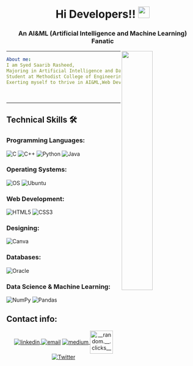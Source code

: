 <h1  align="center">   Hi Developers!! <img src="https://media1.tenor.com/images/972357cfdfdb108f207a4eff95bfda7f/tenor.gif?itemid=11046092" width="30px"></h1>

<h3 align="center"> An AI&ML (Artificial Intelligence and Machine Learning) Fanatic</h3>

<img width="40%" align="right"   src="https://th.bing.com/th/id/OIP.mnMl6DmQ9LCSVe3EL-0MygAAAA?pid=ImgDet&rs=1" >
<hr/>

```yaml
About me:
I am Syed Saarib Rasheed,
Majoring in Artificial Intelligence and Data Science,
Student at Methodist College of Engineering And Technology,
Exerting myself to thrive in AI&ML,Web Development,Programming,etc.
```

<br>
<hr/>
<h2> Technical Skills 🛠 </h2>

<h3 align="left">Programming Languages:</h3>

![C](https://img.shields.io/badge/-C-000?&logo=C)
![C++](https://img.shields.io/badge/-C++-00599C?style=flat-square&logo=c)
![Python](https://img.shields.io/badge/Python-FFD43B?style=for-the-badge&logo=python&logoColor=blue)
![Java](https://img.shields.io/badge/java-%23ED8B00.svg?style=for-the-badge&logo=java&logoColor=white)

<h3 align="left">Operating Systems:</h3>

![OS](https://img.shields.io/badge/OS-Linux-informational?style=flat-square&logo=linux&logoColor=white) ![Ubuntu](https://img.shields.io/badge/Ubuntu-E95420?style=for-the-badge&logo=ubuntu&logoColor=white)

<h3 align="left">Web Development:</h3>

![HTML5](https://img.shields.io/badge/html5-%23E34F26.svg?style=for-the-badge&logo=html5&logoColor=white) ![CSS3](https://img.shields.io/badge/css3-%231572B6.svg?style=for-the-badge&logo=css3&logoColor=white)

<h3 align="left">Designing:</h3>

![Canva](https://img.shields.io/badge/Canva-%2300C4CC.svg?style=for-the-badge&logo=Canva&logoColor=white)

<h3 align="left">Databases:</h3>

![Oracle](https://img.shields.io/badge/Oracle-F80000?style=for-the-badge&logo=Oracle&logoColor=white)

<h3 align="left">Data Science & Machine Learning:</h3>

![NumPy](https://img.shields.io/badge/numpy-%23013243.svg?style=for-the-badge&logo=numpy&logoColor=white) ![Pandas](https://img.shields.io/badge/pandas-%23150458.svg?style=for-the-badge&logo=pandas&logoColor=white)

<h2> Contact info: </h2>

<p align="center">
  <a href="https://www.linkedin.com/in/saarib2405/"><img align="center" src="https://img.icons8.com/color/96/000000/linkedin.png"    alt="linkedin"/> </a>
    <a href="mailto:saarib2405@gmail.com"><img align="center" src="https://img.icons8.com/color/96/000000/gmail.png" alt="email"/></a>
   <a href="https://medium.com/@saarib2405"><img align="center" src="https://img.icons8.com/color/96/000000/medium-logo.png" alt="medium"/>   </a>
<a href="https://instagram.com/__random.__.clicks__?igshid=YmMyMTA2M2Y=" target="blank"><img  align="center" src="https://raw.githubusercontent.com/rahuldkjain/github-profile-readme-generator/master/src/images/icons/Social/instagram.svg" alt="__random.__.clicks__" height="60" width="60" /></a>
<a href="https://twitter.com/SyedSaarib" target="_blank"><img align="center" src="https://img.icons8.com/color/96/000000/twitter.png" alt="Twitter">   </a>
  <!---   <a href="https://hub.docker.com/u/matyo91"><img src="https://img.icons8.com/color/96/000000/docker.png" alt="docker"/></a> --->
